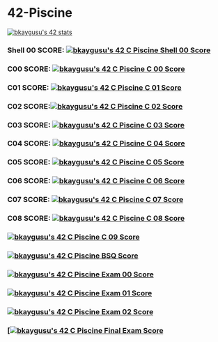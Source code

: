 # 42-Piscine


[![bkaygusu's 42 stats](https://badge42.vercel.app/api/v2/cl6nezdek00060hml21ixm9m8/stats?cursusId=9&coalitionId=246)](https://github.com/JaeSeoKim/badge42)

<H3>Shell 00 SCORE: <a href="https://github.com/JaeSeoKim/badge42"><img src="https://badge42.vercel.app/api/v2/cl6nezdek00060hml21ixm9m8/project/2672479" alt="bkaygusu's 42 C Piscine Shell 00 Score" /></a></H3> 

<H3> C00 SCORE: <a href="https://github.com/JaeSeoKim/badge42"><img src="https://badge42.vercel.app/api/v2/cl6nezdek00060hml21ixm9m8/project/2677233" alt="bkaygusu's 42 C Piscine C 00 Score" /></a></H3>

<H3> C01 SCORE: <a href="https://github.com/JaeSeoKim/badge42"><img src="https://badge42.vercel.app/api/v2/cl6nezdek00060hml21ixm9m8/project/2685689" alt="bkaygusu's 42 C Piscine C 01 Score" /></a></H3>

<H3> C02 SCORE:<a href="https://github.com/JaeSeoKim/badge42"><img src="https://badge42.vercel.app/api/v2/cl6nezdek00060hml21ixm9m8/project/2688455" alt="bkaygusu's 42 C Piscine C 02 Score" /></a></H3>

<H3> C03 SCORE: <a href="https://github.com/JaeSeoKim/badge42"><img src="https://badge42.vercel.app/api/v2/cl6nezdek00060hml21ixm9m8/project/2695691" alt="bkaygusu's 42 C Piscine C 03 Score" /></a></H3>

<H3> C04 SCORE: <a href="https://github.com/JaeSeoKim/badge42"><img src="https://badge42.vercel.app/api/v2/cl6nezdek00060hml21ixm9m8/project/2700615" alt="bkaygusu's 42 C Piscine C 04 Score" /></a></H3>

<H3> C05 SCORE: <a href="https://github.com/JaeSeoKim/badge42"><img src="https://badge42.vercel.app/api/v2/cl6nezdek00060hml21ixm9m8/project/2706049" alt="bkaygusu's 42 C Piscine C 05 Score" /></a></H3>

<H3> C06 SCORE: <a href="https://github.com/JaeSeoKim/badge42"><img src="https://badge42.vercel.app/api/v2/cl6nezdek00060hml21ixm9m8/project/2702109" alt="bkaygusu's 42 C Piscine C 06 Score" /></a></H3>

<H3> C07 SCORE: <a href="https://github.com/JaeSeoKim/badge42"><img src="https://badge42.vercel.app/api/v2/cl6nezdek00060hml21ixm9m8/project/2709258" alt="bkaygusu's 42 C Piscine C 07 Score" /></a></H3>

<H3> C08 SCORE: <a href="https://github.com/JaeSeoKim/badge42"><img src="https://badge42.vercel.app/api/v2/cl6nezdek00060hml21ixm9m8/project/2713572" alt="bkaygusu's 42 C Piscine C 08 Score" /></a> </H3>

<H3 C09 SCORE: ><a href="https://github.com/JaeSeoKim/badge42"><img src="https://badge42.vercel.app/api/v2/cl6nezdek00060hml21ixm9m8/project/2714861" alt="bkaygusu's 42 C Piscine C 09 Score" /></a></H3>

<H3 PİSCİNE BSQ SCORE: ><a href="https://github.com/JaeSeoKim/badge42"><img src="https://badge42.vercel.app/api/v2/cl6nezdek00060hml21ixm9m8/project/2711159" alt="bkaygusu's 42 C Piscine BSQ Score" /></a></3H3>



<H3 EXAM 00 SCORE: ><a href="https://github.com/JaeSeoKim/badge42"><img src="https://badge42.vercel.app/api/v2/cl6nezdek00060hml21ixm9m8/project/2691613" alt="bkaygusu's 42 C Piscine Exam 00 Score" /></a></H3>

<H3 EXAM 01 SCORE: ><a href="https://github.com/JaeSeoKim/badge42"><img src="https://badge42.vercel.app/api/v2/cl6nezdek00060hml21ixm9m8/project/2695603" alt="bkaygusu's 42 C Piscine Exam 01 Score" /></a></H3>

<H3 EXAM 02 SCORE: ><a href="https://github.com/JaeSeoKim/badge42"><img src="https://badge42.vercel.app/api/v2/cl6nezdek00060hml21ixm9m8/project/2706572" alt="bkaygusu's 42 C Piscine Exam 02 Score" /></a></H3>

<H3 FİNAL EXAM SCORE >[<a href="https://github.com/JaeSeoKim/badge42"><img src="https://badge42.vercel.app/api/v2/cl6nezdek00060hml21ixm9m8/project/2715301" alt="bkaygusu's 42 C Piscine Final Exam Score" /></a></H3>

